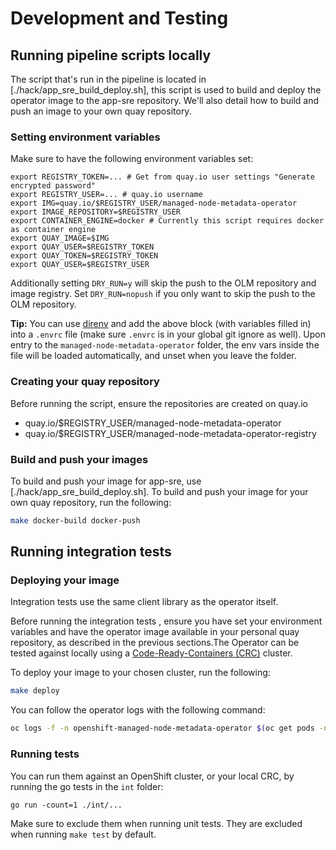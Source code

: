 # Development and Testing
## Running pipeline scripts locally
The script that's run in the pipeline is located in [./hack/app_sre_build_deploy.sh], this script is used to build and deploy the operator image to the app-sre repository. We'll also detail how to build and push an image to your own quay repository.

### Setting environment variables
Make sure to have the following environment variables set:
```
export REGISTRY_TOKEN=... # Get from quay.io user settings "Generate encrypted password"
export REGISTRY_USER=... # quay.io username
export IMG=quay.io/$REGISTRY_USER/managed-node-metadata-operator
export IMAGE_REPOSITORY=$REGISTRY_USER
export CONTAINER_ENGINE=docker # Currently this script requires docker as container engine
export QUAY_IMAGE=$IMG
export QUAY_USER=$REGISTRY_TOKEN
export QUAY_TOKEN=$REGISTRY_TOKEN
export QUAY_USER=$REGISTRY_USER
```

Additionally setting `DRY_RUN=y` will skip the push to the OLM repository and image registry.
Set `DRY_RUN=nopush` if you only want to skip the push to the OLM repository.

**Tip:** You can use [direnv](https://direnv.net) and add the above block (with variables filled in) into a `.envrc` file (make sure `.envrc` is in your global git ignore as well). Upon entry to the `managed-node-metadata-operator` folder, the env vars inside the file will be loaded automatically, and unset when you leave the folder.

### Creating your quay repository
Before running the script, ensure the repositories are created on quay.io
- quay.io/$REGISTRY_USER/managed-node-metadata-operator
- quay.io/$REGISTRY_USER/managed-node-metadata-operator-registry

### Build and push your images
To build and push your image for app-sre, use [./hack/app_sre_build_deploy.sh].
To build and push your image for your own quay repository, run the following:
```bash
make docker-build docker-push
```
## Running integration tests

### Deploying your image
Integration tests use the same client library as the operator itself.

Before running the integration tests , ensure you have set your environment variables and have the operator image available in your personal quay repository, as described in the previous sections.The Operator can be tested against locally using a [Code-Ready-Containers (CRC)](https://developers.redhat.com/products/codeready-containers/overview) cluster.

To deploy your image to your chosen cluster, run the following:
```bash
make deploy
```
You can follow the operator logs with the following command:
```bash
oc logs -f -n openshift-managed-node-metadata-operator $(oc get pods -n openshift-managed-node-metadata-operator -ojson | jq -r '.items[0].metadata.name')
```

### Running tests
You can run them against an OpenShift cluster, or your local CRC, by running the go tests in the `int` folder:
```
go run -count=1 ./int/...
```
Make sure to exclude them when running unit tests.
They are excluded when running `make test` by default.
